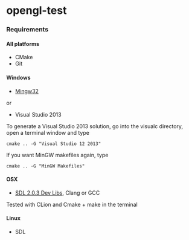 # opengl-test

### Requirements

#### All platforms
 - CMake
 - Git

#### Windows
 - [Mingw32](http://sourceforge.net/projects/mingw/)

or

- Visual Studio 2013

To generate a Visual Studio 2013 solution, go into the visualc directory, open a terminal window and type
```
cmake .. -G "Visual Studio 12 2013"
```

If you want MinGW makefiles again, type
```
cmake .. -G "MinGW Makefiles"
```


#### OSX
 - [SDL 2.0.3 Dev Libs](http://www.libsdl.org/download-2.0.php), Clang or GCC

Tested with CLion and Cmake + make in the terminal

#### Linux
 - SDL
